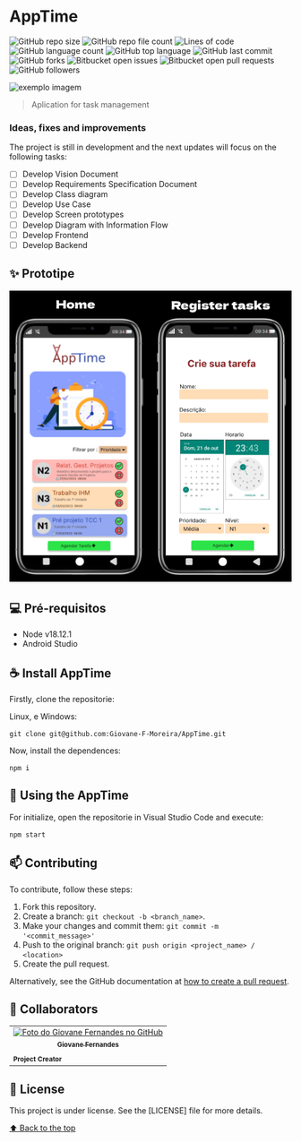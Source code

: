 # AppTime

![GitHub repo size](https://img.shields.io/github/repo-size/Giovane-F-Moreira/AppTime)
![GitHub repo file count](https://img.shields.io/github/directory-file-count/Giovane-F-Moreira/AppTime)
![Lines of code](https://tokei.rs/b1/github/Giovane-F-Moreira/AppTime)
![GitHub language count](https://img.shields.io/github/languages/count/Giovane-F-Moreira/AppTime)
![GitHub top language](https://img.shields.io/github/languages/top/Giovane-F-Moreira/AppTime)
![GitHub last commit](https://img.shields.io/github/last-commit/Giovane-F-Moreira/AppTime)
![GitHub forks](https://img.shields.io/github/forks/Giovane-F-Moreira/AppTime)
![Bitbucket open issues](https://img.shields.io/bitbucket/issues/Giovane-F-Moreira/AppTime)
![Bitbucket open pull requests](https://img.shields.io/bitbucket/pr-raw/Giovane-F-Moreira/AppTime)
![GitHub followers](https://img.shields.io/github/followers/Giovane-F-Moreira?label=Follow)

<img src="https://blog.acelerato.com/wp-content/uploads/2019/07/gesta%CC%83o-de-tempo.jpg" alt="exemplo imagem">

 > Aplication for task management 
### Ideas, fixes and improvements

The project is still in development and the next updates will focus on the following tasks:

- [ ] Develop Vision Document
- [ ] Develop Requirements Specification Document
- [ ] Develop Class diagram
- [ ] Develop Use Case
- [ ] Develop Screen prototypes
- [ ] Develop Diagram with Information Flow
- [ ] Develop Frontend
- [ ] Develop Backend

## :sparkles: Prototipe
<img src="Docs/Prototipes.png" alt="Home">

## 💻 Pré-requisitos

- Node v18.12.1
- Android Studio

## ☕ Install AppTime

Firstly, clone the repositorie:

Linux, e Windows:
```
git clone git@github.com:Giovane-F-Moreira/AppTime.git
```

Now, install the dependences:
```
npm i
```


## 🚀 Using the AppTime

For initialize, open the repositorie in Visual Studio Code and execute:
```
npm start
```

## 📫 Contributing

To contribute, follow these steps:

1. Fork this repository.
2. Create a branch: `git checkout -b <branch_name>`.
3. Make your changes and commit them: `git commit -m '<commit_message>'`
4. Push to the original branch: `git push origin <project_name> / <location>`
5. Create the pull request.

Alternatively, see the GitHub documentation at [how to create a pull request](https://help.github.com/en/github/collaborating-with-issues-and-pull-requests/creating-a-pull-request).

## 🤝 Collaborators

<table>
  <tr>
    <td align="center">
      <a href="#">
        <img src="https://avatars.githubusercontent.com/u/64364499?v=4" width="100px;" alt="Foto do Giovane Fernandes no GitHub"/><br>
        <sub>
          <b>Giovane Fernandes</b>
        </sub>
        </hr>
      </a>
    </td>
  </tr>
  <tr>
    <td>
      <sub>
        <b>Project Creator</b>
      </sub>
    </td>
  </tr>
</table>

## 📝 License

This project is under license. See the [LICENSE] file for more details.

[⬆ Back to the top](#Solidarize)<br>
